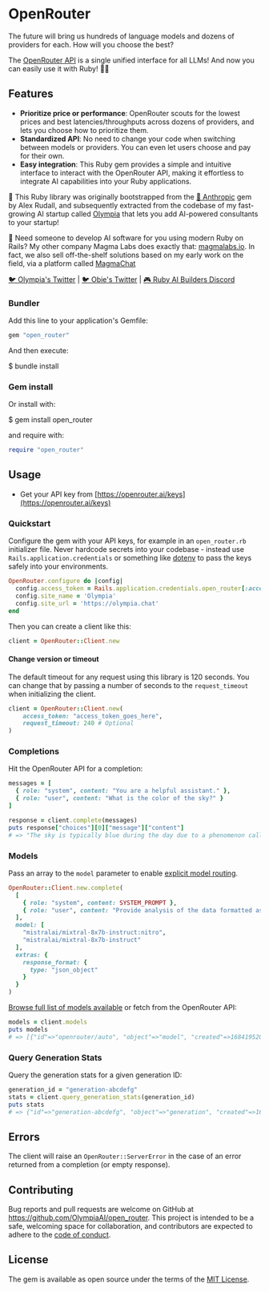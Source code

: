 # OpenRouter

The future will bring us hundreds of language models and dozens of providers for each. How will you choose the best?

The [OpenRouter API](https://openrouter.ai/docs) is a single unified interface for all LLMs! And now you can easily use it with Ruby! 🤖🌌

## Features

- **Prioritize price or performance**: OpenRouter scouts for the lowest prices and best latencies/throughputs across dozens of providers, and lets you choose how to prioritize them.
- **Standardized API**: No need to change your code when switching between models or providers. You can even let users choose and pay for their own.
- **Easy integration**: This Ruby gem provides a simple and intuitive interface to interact with the OpenRouter API, making it effortless to integrate AI capabilities into your Ruby applications.

👬 This Ruby library was originally bootstrapped from the [🤖 Anthropic](https://github.com/alexrudall/anthropic) gem by Alex Rudall, and subsequently extracted from the codebase of my fast-growing AI startup called [Olympia](https://olympia.chat?utm_source=open_router_gem&utm_medium=github) that lets you add AI-powered consultants to your startup!

🚢 Need someone to develop AI software for you using modern Ruby on Rails? My other company Magma Labs does exactly that: [magmalabs.io](https://www.magmalabs.io/?utm_source=open_router_gem&utm_medium=github). In fact, we also sell off-the-shelf solutions based on my early work on the field, via a platform called [MagmaChat](https://magmachat.ai?utm_source=open_router_gem&utm_medium=github)


[🐦 Olympia's Twitter](https://twitter.com/OlympiaChat) | [🐦 Obie's Twitter](https://twitter.com/OlympiaChat) | [🎮 Ruby AI Builders Discord](https://discord.gg/k4Uc224xVD)

### Bundler

Add this line to your application's Gemfile:

```ruby
gem "open_router"
```

And then execute:

$ bundle install

### Gem install

Or install with:

$ gem install open_router

and require with:

```ruby
require "open_router"
```

## Usage

- Get your API key from [https://openrouter.ai/keys](https://openrouter.ai/keys)

### Quickstart

Configure the gem with your API keys, for example in an `open_router.rb` initializer file. Never hardcode secrets into your codebase - instead use `Rails.application.credentials` or something like [dotenv](https://github.com/motdotla/dotenv) to pass the keys safely into your environments.

```ruby
OpenRouter.configure do |config|
  config.access_token = Rails.application.credentials.open_router[:access_token]
  config.site_name = 'Olympia'
  config.site_url = 'https://olympia.chat'
end
```

Then you can create a client like this:

```ruby
client = OpenRouter::Client.new
```

#### Change version or timeout

The default timeout for any request using this library is 120 seconds. You can change that by passing a number of seconds to the `request_timeout` when initializing the client.

```ruby
client = OpenRouter::Client.new(
    access_token: "access_token_goes_here",
    request_timeout: 240 # Optional
)
```

### Completions

Hit the OpenRouter API for a completion:

```ruby
messages = [
  { role: "system", content: "You are a helpful assistant." },
  { role: "user", content: "What is the color of the sky?" }
]

response = client.complete(messages)
puts response["choices"][0]["message"]["content"]
# => "The sky is typically blue during the day due to a phenomenon called Rayleigh scattering. Sunlight..."
```

### Models

Pass an array to the `model` parameter to enable [explicit model routing](https://openrouter.ai/docs#model-routing).

```ruby
OpenRouter::Client.new.complete(
  [
    { role: "system", content: SYSTEM_PROMPT },
    { role: "user", content: "Provide analysis of the data formatted as JSON:" }
  ],
  model: [
    "mistralai/mixtral-8x7b-instruct:nitro",
    "mistralai/mixtral-8x7b-instruct"
  ],
  extras: {
    response_format: {
      type: "json_object"
    }
  }
)
```

[Browse full list of models available](https://openrouter.ai/models) or fetch from the OpenRouter API:

```ruby
models = client.models
puts models
# => [{"id"=>"openrouter/auto", "object"=>"model", "created"=>1684195200, "owned_by"=>"openrouter", "permission"=>[], "root"=>"openrouter", "parent"=>nil}, ...]
```

### Query Generation Stats

Query the generation stats for a given generation ID:

```ruby
generation_id = "generation-abcdefg"
stats = client.query_generation_stats(generation_id)
puts stats
# => {"id"=>"generation-abcdefg", "object"=>"generation", "created"=>1684195200, "model"=>"openrouter/auto", "usage"=>{"prompt_tokens"=>10, "completion_tokens"=>50, "total_tokens"=>60}, "cost"=>0.0006}
```

## Errors

The client will raise an `OpenRouter::ServerError` in the case of an error returned from a completion (or empty response).

## Contributing

Bug reports and pull requests are welcome on GitHub at <https://github.com/OlympiaAI/open_router>. This project is intended to be a safe, welcoming space for collaboration, and contributors are expected to adhere to the [code of conduct](https://github.com/OlympiaAI/open_router/blob/main/CODE_OF_CONDUCT.md).

## License

The gem is available as open source under the terms of the [MIT License](https://opensource.org/licenses/MIT).

